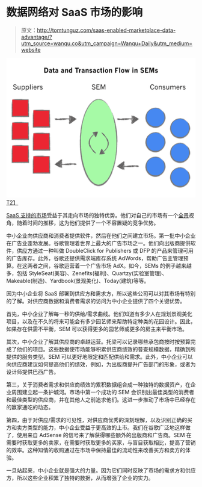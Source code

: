 # 数据网络对 SaaS 市场的影响

> 原文：<http://tomtunguz.com/saas-enabled-marketplace-data-advantage/?utm_source=wanqu.co&utm_campaign=Wanqu+Daily&utm_medium=website>

[![image](img/3babf51b1edfcd47c1c0c1c244882c59.png)T2】](https://res.cloudinary.com/dzawgnnlr/image/upload/q_auto/f_auto/w_auto/sems_data_flow.png)

[SaaS 支持的市场](http://tomtunguz.com/software-enabled-marketplaces/)受益于其走向市场的独特优势。他们对自己的市场有一个[全景](https://en.wikipedia.org/wiki/Panopticon)视角，随着时间的推移，这为他们提供了一个不容置疑的竞争优势。

中小企业向供应商和消费者提供软件，然后在他们之间建立市场。第一批中小企业在广告业蓬勃发展。谷歌管理着世界上最大的广告市场之一。他们向出版商提供软件，供应方通过一种叫做 DoubleClick for Publishers 或 DFP 的产品来管理可用的广告库存。此外，谷歌还提供需求端库存系统 AdWords，帮助广告主管理预算。在这两者之间，谷歌运营着一个广告市场 AdX。如今，SEMs 的例子越来越多，包括 StyleSeat(美容)、Zenefits(福利)、Quartzy(实验室管理)、Makeable(制造)、Yardbook(景观美化)、Today(建筑)等等。

因为中小企业将 SaaS 部署到供应方和需求方，所以这些公司可以对其市场有特别的了解。对供应商数据和消费者需求的访问为中小企业提供了四个关键优势。

首先，中小企业了解每一秒的供给/需求曲线。他们知道有多少人在规划景观美化项目，以及在不久的将来可能会有多少园艺师来帮助特定种类的花园设计。因此，如果存在供需不平衡，SEM 可以获得更多的园艺师或更多的房主来平衡市场。

其次，中小企业了解其供应商的卓越运营。托梁可以记录哪些承包商按时按预算完成了他们的项目。这些数据使市场能够积累供应商绩效的普查规模数据，精确到所提供的服务类型。SEM 可以更好地限定和匹配供给和需求。此外，中小企业可以向供应商建议如何提高他们的绩效，例如，为出版商提升广告部门的形象，或者为设计师提供巴西广告。

第三，关于消费者需求和供应商绩效的累积数据组合成一种独特的数据资产，在企业周围建立起一条护城河。市场中第一个成功的 SEM 会识别出最佳类型的消费者和最佳类型的供应商，并在其他人之前追求他们。这进一步推动了市场中已经存在的赢家通吃的动态。

第四，由于对供应/需求的可见性，对供应商优秀的深刻理解，以及识别正确的买方和卖方类型的能力，中小企业受益于更高效的上市。我们在谷歌广泛地这样做了，使用来自 AdSense 的信号来了解获得哪些额外的出版商和广告商。SEM 在需要时获取更多的卖家，在需要时获取更多的买家，与盲目获取相比，提高了营销的效率。这种知情的收购通过在市场中保持最佳的流动性来改善买方和卖方的体验。

一旦站起来，中小企业就是强大的力量。因为它们同时反映了市场的需求方和供应方，所以这些企业积累了独特的数据，从而增强了企业的实力。